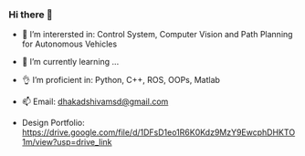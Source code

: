 ### Hi there 👋

<!--
**shivamdhakad/shivamdhakad** is a ✨ _special_ ✨ repository because its `README.md` (this file) appears on your GitHub profile.
-->
- 🔭 I’m interersted in: Control System, Computer Vision and Path Planning for Autonomous Vehicles
- 🌱 I’m currently learning ...
- 👌 I’m proficient in: Python, C++, ROS, OOPs, Matlab
- 📫 Email: dhakadshivamsd@gmail.com

- Design Portfolio: https://drive.google.com/file/d/1DFsD1eo1R6K0Kdz9MzY9EwcphDHKTO1m/view?usp=drive_link

